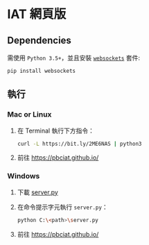 # IAT 網頁版

## Dependencies

需使用 `Python 3.5+`，並且安裝 [`websockets`](https://websockets.readthedocs.io/) 套件:

```bash
pip install websockets
```

## 執行

### Mac or Linux

1. 在 Terminal 執行下方指令：

    ```bash
    curl -L https://bit.ly/2ME6NAS | python3
    ```

2. 前往 https://pbciat.github.io/

### Windows

1. 下載 [server.py](https://pbciat.github.io/pbc-final/websocket-demo/server.py)

2. 在命令提示字元執行 `server.py`：
    
    ```bash
    python C:\<path>\server.py
    ```

3. 前往 https://pbciat.github.io/

